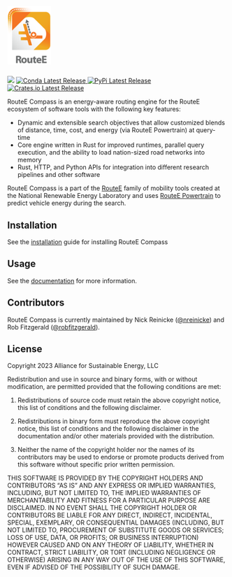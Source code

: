 # <img src="docs/images/routeelogo.png" alt="Routee Compass" width="100"/>

<div align="left">
    <img src="https://img.shields.io/badge/python-3.9%20%7C%203.10%20%7C%203.11%20%7C%203.12-blue"/>
  <a href="https://anaconda.org/conda-forge/nrel.routee.compass">
    <img src="https://img.shields.io/conda/v/conda-forge/nrel.routee.compass" alt="Conda Latest Release"/>
  </a>
  <a href="https://pypi.org/project/nrel.routee.compass/">
    <img src="https://img.shields.io/pypi/v/nrel.routee.compass" alt="PyPi Latest Release"/>
  </a>
  <a href="https://crates.io/crates/routee-compass">
    <img src="https://img.shields.io/crates/v/routee-compass" alt="Crates.io Latest Release"/>
  </a>
</div>




RouteE Compass is an energy-aware routing engine for the RouteE ecosystem of software tools with the following key features:

- Dynamic and extensible search objectives that allow customized blends of distance, time, cost, and energy (via RouteE Powertrain) at query-time
- Core engine written in Rust for improved runtimes, parallel query execution, and the ability to load nation-sized road networks into memory
- Rust, HTTP, and Python APIs for integration into different research pipelines and other software

RouteE Compass is a part of the [RouteE](https://www.nrel.gov/transportation/route-energy-prediction-model.html) family of mobility tools created at the National Renewable Energy Laboratory and uses [RouteE Powertrain](https://github.com/NREL/routee-powertrain) to predict vehicle energy during the search.

## Installation

See the [installation](https://nrel.github.io/routee-compass/installation.html) guide for installing RouteE Compass

## Usage

See the [documentation](https://nrel.github.io/routee-compass/) for more information.

## Contributors

RouteE Compass is currently maintained by Nick Reinicke ([@nreinicke](https://github.com/nreinicke)) and Rob Fitzgerald ([@robfitzgerald](https://github.com/robfitzgerald)).

## License

Copyright 2023 Alliance for Sustainable Energy, LLC

Redistribution and use in source and binary forms, with or without modification, are permitted provided that the following conditions are met:

1. Redistributions of source code must retain the above copyright notice, this list of conditions and the following disclaimer.

2. Redistributions in binary form must reproduce the above copyright notice, this list of conditions and the following disclaimer in the documentation and/or other materials provided with the distribution.

3. Neither the name of the copyright holder nor the names of its contributors may be used to endorse or promote products derived from this software without specific prior written permission.

THIS SOFTWARE IS PROVIDED BY THE COPYRIGHT HOLDERS AND CONTRIBUTORS “AS IS” AND ANY EXPRESS OR IMPLIED WARRANTIES, INCLUDING, BUT NOT LIMITED TO, THE IMPLIED WARRANTIES OF MERCHANTABILITY AND FITNESS FOR A PARTICULAR PURPOSE ARE DISCLAIMED. IN NO EVENT SHALL THE COPYRIGHT HOLDER OR CONTRIBUTORS BE LIABLE FOR ANY DIRECT, INDIRECT, INCIDENTAL, SPECIAL, EXEMPLARY, OR CONSEQUENTIAL DAMAGES (INCLUDING, BUT NOT LIMITED TO, PROCUREMENT OF SUBSTITUTE GOODS OR SERVICES; LOSS OF USE, DATA, OR PROFITS; OR BUSINESS INTERRUPTION) HOWEVER CAUSED AND ON ANY THEORY OF LIABILITY, WHETHER IN CONTRACT, STRICT LIABILITY, OR TORT (INCLUDING NEGLIGENCE OR OTHERWISE) ARISING IN ANY WAY OUT OF THE USE OF THIS SOFTWARE, EVEN IF ADVISED OF THE POSSIBILITY OF SUCH DAMAGE.
